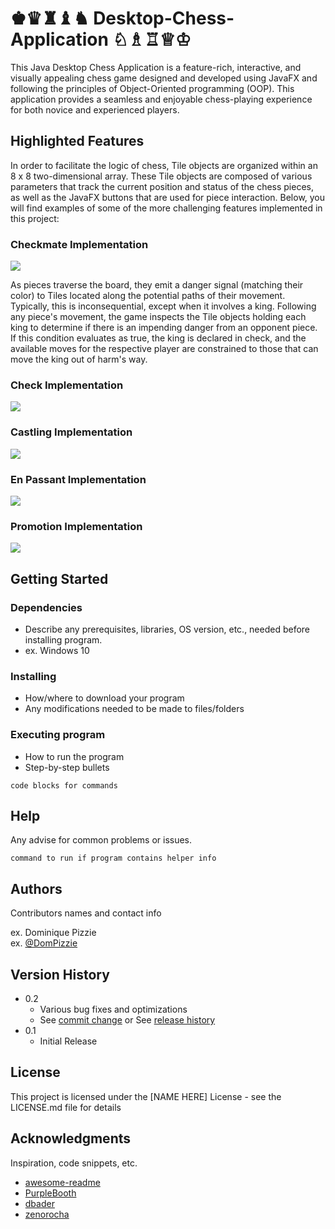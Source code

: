 # ♚♛♜♝♞ Desktop-Chess-Application ♘♗♖♕♔
This Java Desktop Chess Application is a feature-rich, interactive, and visually appealing chess game designed and developed using JavaFX and following the principles of Object-Oriented programming (OOP). This application provides a seamless and enjoyable chess-playing experience for both novice and experienced players.

## Highlighted Features

In order to facilitate the logic of chess, Tile objects are organized within an 8 x 8 two-dimensional array. These Tile objects are composed of various parameters that track the current position and status of the chess pieces, as well as the JavaFX buttons that 
are used for piece interaction. Below, you will find examples of some of the more challenging features implemented in this project:

### Checkmate Implementation 

![](https://github.com/Jacob-Hobbs/Desktop-Chess-Application/blob/master/chessGIFs/checkmate.gif)

As pieces traverse the board, they emit a danger signal (matching their color) to Tiles located along the potential paths of their movement. Typically, this is inconsequential, except when it involves a king. Following any piece's movement, the game inspects the Tile objects holding each king to determine if there is an impending danger from an opponent piece. If this condition evaluates as true, the king is declared in check, and the available moves for the respective player are constrained to those that can move the king out of harm's way.

### Check Implementation 

![](https://github.com/Jacob-Hobbs/Desktop-Chess-Application/blob/master/chessGIFs/check.gif)

### Castling Implementation 

![](https://github.com/Jacob-Hobbs/Desktop-Chess-Application/blob/master/chessGIFs/castling.gif)

### En Passant Implementation 

![](https://github.com/Jacob-Hobbs/Desktop-Chess-Application/blob/master/chessGIFs/enPassant.gif)

### Promotion Implementation 

![](https://github.com/Jacob-Hobbs/Desktop-Chess-Application/blob/master/chessGIFs/promotion.gif)

## Getting Started

### Dependencies

* Describe any prerequisites, libraries, OS version, etc., needed before installing program.
* ex. Windows 10

### Installing

* How/where to download your program
* Any modifications needed to be made to files/folders

### Executing program

* How to run the program
* Step-by-step bullets
```
code blocks for commands
```

## Help

Any advise for common problems or issues.
```
command to run if program contains helper info
```

## Authors

Contributors names and contact info

ex. Dominique Pizzie  
ex. [@DomPizzie](https://twitter.com/dompizzie)

## Version History

* 0.2
    * Various bug fixes and optimizations
    * See [commit change]() or See [release history]()
* 0.1
    * Initial Release

## License

This project is licensed under the [NAME HERE] License - see the LICENSE.md file for details

## Acknowledgments

Inspiration, code snippets, etc.
* [awesome-readme](https://github.com/matiassingers/awesome-readme)
* [PurpleBooth](https://gist.github.com/PurpleBooth/109311bb0361f32d87a2)
* [dbader](https://github.com/dbader/readme-template)
* [zenorocha](https://gist.github.com/zenorocha/4526327)
